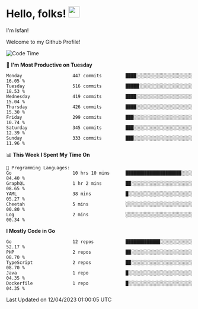 # Hello, folks! <img src="https://raw.githubusercontent.com/MartinHeinz/MartinHeinz/master/wave.gif" width="30px" height="30px" />

I'm Isfan!

Welcome to my Github Profile!

<!--START_SECTION:waka-->
![Code Time](http://img.shields.io/badge/Code%20Time-2%2C526%20hrs%2053%20mins-blue)

📅 **I'm Most Productive on Tuesday** 

```text
Monday                   447 commits         ████░░░░░░░░░░░░░░░░░░░░░   16.05 % 
Tuesday                  516 commits         █████░░░░░░░░░░░░░░░░░░░░   18.53 % 
Wednesday                419 commits         ████░░░░░░░░░░░░░░░░░░░░░   15.04 % 
Thursday                 426 commits         ████░░░░░░░░░░░░░░░░░░░░░   15.30 % 
Friday                   299 commits         ███░░░░░░░░░░░░░░░░░░░░░░   10.74 % 
Saturday                 345 commits         ███░░░░░░░░░░░░░░░░░░░░░░   12.39 % 
Sunday                   333 commits         ███░░░░░░░░░░░░░░░░░░░░░░   11.96 % 
```


📊 **This Week I Spent My Time On** 

```text
💬 Programming Languages: 
Go                       10 hrs 10 mins      █████████████████████░░░░   84.40 % 
GraphQL                  1 hr 2 mins         ██░░░░░░░░░░░░░░░░░░░░░░░   08.65 % 
YAML                     38 mins             █░░░░░░░░░░░░░░░░░░░░░░░░   05.27 % 
Cheetah                  5 mins              ░░░░░░░░░░░░░░░░░░░░░░░░░   00.80 % 
Log                      2 mins              ░░░░░░░░░░░░░░░░░░░░░░░░░   00.34 % 
```

**I Mostly Code in Go** 

```text
Go                       12 repos            █████████████░░░░░░░░░░░░   52.17 % 
PHP                      2 repos             ██░░░░░░░░░░░░░░░░░░░░░░░   08.70 % 
TypeScript               2 repos             ██░░░░░░░░░░░░░░░░░░░░░░░   08.70 % 
Java                     1 repo              █░░░░░░░░░░░░░░░░░░░░░░░░   04.35 % 
Dockerfile               1 repo              █░░░░░░░░░░░░░░░░░░░░░░░░   04.35 % 
```




 Last Updated on 12/04/2023 01:00:05 UTC
<!--END_SECTION:waka-->

<!--
**isfanazha/isfanazha** is a ✨ _special_ ✨ repository because its `README.md` (this file) appears on your GitHub profile.

Here are some ideas to get you started:

- 🔭 I’m currently working on ...
- 🌱 I’m currently learning ...
- 👯 I’m looking to collaborate on ...
- 🤔 I’m looking for help with ...
- 💬 Ask me about ...
- 📫 How to reach me: ...
- 😄 Pronouns: ...
- ⚡ Fun fact: ...
-->

